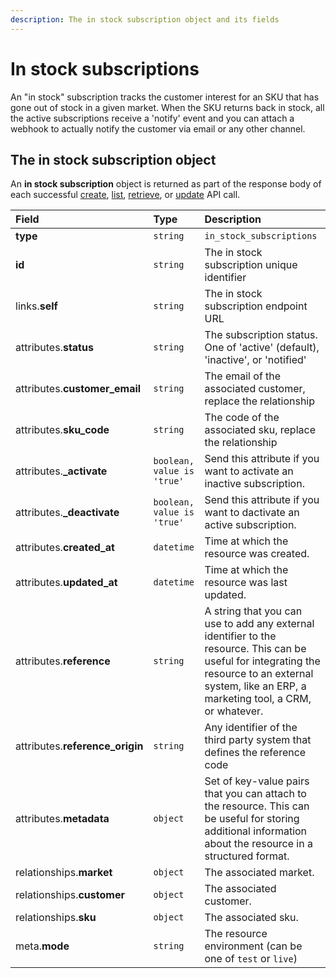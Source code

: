 ```yaml
---
description: The in stock subscription object and its fields
---
```


# In stock subscriptions

An "in stock" subscription tracks the customer interest for an SKU that has gone out of stock in a given market. When the SKU returns back in stock, all the active subscriptions receive a 'notify' event and you can attach a webhook to actually notify the customer via email or any other channel.

## The in stock subscription object

An **in stock subscription** object is returned as part of the response body of each successful [create](https://docs.commercelayer.io/api/resources/in_stock_subscriptions/create_in_stock_subscription), [list](https://docs.commercelayer.io/api/resources/in_stock_subscriptions/list_in_stock_subscriptions), [retrieve](https://docs.commercelayer.io/api/resources/in_stock_subscriptions/retrieve_in_stock_subscription), or [update](https://docs.commercelayer.io/api/resources/in_stock_subscriptions/update_in_stock_subscription) API call.

| Field | Type | Description |
| :--- | :--- | :--- |
| **type** | `string` | `in_stock_subscriptions` |
| **id** | `string` | The in stock subscription unique identifier |
| links.**self** | `string` | The in stock subscription endpoint URL |
| attributes.**status** | `string` | The subscription status. One of 'active' \(default\), 'inactive', or 'notified' |
| attributes.**customer\_email** | `string` | The email of the associated customer, replace the relationship |
| attributes.**sku\_code** | `string` | The code of the associated sku, replace the relationship |
| attributes.**\_activate** | `boolean, value is 'true'` | Send this attribute if you want to activate an inactive subscription. |
| attributes.**\_deactivate** | `boolean, value is 'true'` | Send this attribute if you want to dactivate an active subscription. |
| attributes.**created\_at** | `datetime` | Time at which the resource was created. |
| attributes.**updated\_at** | `datetime` | Time at which the resource was last updated. |
| attributes.**reference** | `string` | A string that you can use to add any external identifier to the resource. This can be useful for integrating the resource to an external system, like an ERP, a marketing tool, a CRM, or whatever. |
| attributes.**reference\_origin** | `string` | Any identifier of the third party system that defines the reference code |
| attributes.**metadata** | `object` | Set of key-value pairs that you can attach to the resource. This can be useful for storing additional information about the resource in a structured format. |
| relationships.**market** | `object` | The associated market. |
| relationships.**customer** | `object` | The associated customer. |
| relationships.**sku** | `object` | The associated sku. |
| meta.**mode** | `string` | The resource environment \(can be one of `test` or `live`\) |

